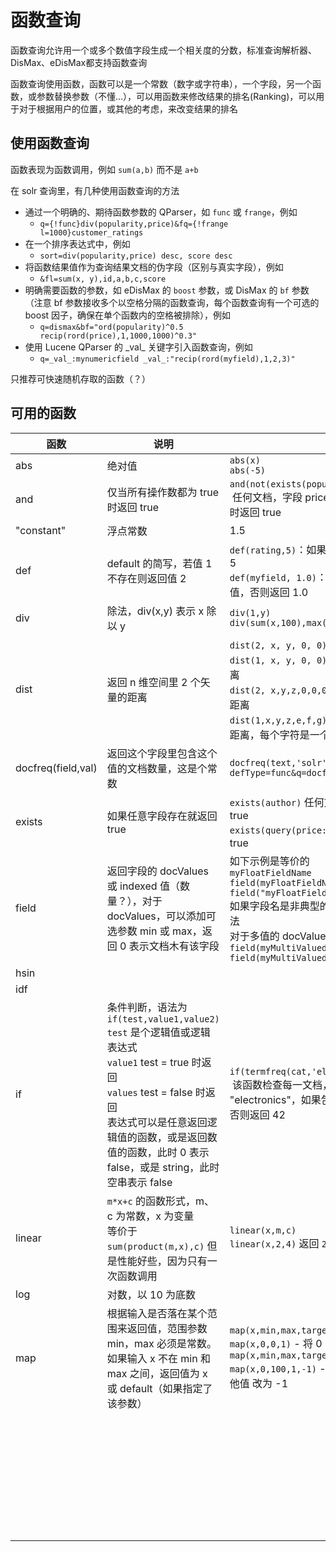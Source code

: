 # 函数查询

函数查询允许用一个或多个数值字段生成一个相关度的分数，标准查询解析器、DisMax、eDisMax都支持函数查询

函数查询使用函数，函数可以是一个常数（数字或字符串），一个字段，另一个函数，或参数替换参数（不懂...），可以用函数来修改结果的排名(Ranking)，可以用于对于根据用户的位置，或其他的考虑，来改变结果的排名

## 使用函数查询

函数表现为函数调用，例如 `sum(a,b)` 而不是 `a+b`

在 solr 查询里，有几种使用函数查询的方法

* 通过一个明确的、期待函数参数的 QParser，如 `func` 或 `frange`，例如
  * `q={!func}div(popularity,price)&fq={!frange l=1000}customer_ratings`
* 在一个排序表达式中，例如
  * `sort=div(popularity,price) desc, score desc`
* 将函数结果值作为查询结果文档的伪字段（区别与真实字段），例如
  * `&fl=sum(x, y),id,a,b,c,score`
* 明确需要函数的参数，如 eDisMax 的 `boost` 参数，或 DisMax 的 `bf` 参数（注意 bf 参数接收多个以空格分隔的函数查询，每个函数查询有一个可选的 boost 因子，确保在单个函数内的空格被排除），例如
  * `q=dismax&bf="ord(popularity)^0.5 recip(rord(price),1,1000,1000)^0.3"`
* 使用 Lucene QParser 的 \_val\_ 关键字引入函数查询，例如
  * `q=_val_:mynumericfield _val_:"recip(rord(myfield),1,2,3)"`

只推荐可快速随机存取的函数（？）

## 可用的函数

| 函数 | 说明 | 语法示例 |
| -- | -- | -- |
| abs | 绝对值 | `abs(x)` <br> `abs(-5)` |
| and | 仅当所有操作数都为 true 时返回 true | `and(not(exists(popularity)),exists(price))`<br>&nbsp;任何文档，字段 price 有值，且字段 popularity 没有值时返回 true |
| "constant" | 浮点常数 | 1.5 |
| def | default 的简写，若值 1 不存在则返回值 2 | `def(rating,5)`：如果 rating 存在则返回之，否则返回 5 <br>`def(myfield, 1.0)`：如果字段 myfield 存在返回其值，否则返回 1.0 |
| div | 除法，div(x,y) 表示 x 除以 y | `div(1,y)`<br>`div(sum(x,100),max(y,1))` |
| dist | 返回 n 维空间里 2 个矢量的距离 | `dist(2, x, y, 0, 0)`：(0,0) 和 (x,y) 之间的欧氏距离<br>`dist(1, x, y, 0, 0)`: (0,0) 和 (x,y) 之间的曼哈顿距离<br>`dist(2, x,y,z,0,0,0)`：(0,0,0) 和 (x,y,z) 之间的欧氏距离<br>`dist(1,x,y,z,e,f,g)`: (x,y,z) 和 (e,f,g) 之间的曼哈顿距离，每个字符是一个字段名 |
| docfreq(field,val) | 返回这个字段里包含这个值的文档数量，这是个常数 | `docfreq(text,'solr')`<br>`defType=func&q=docfreq(text,$myterm)&myterm=solr` |
| exists | 如果任意字段存在就返回 true | `exists(author)` 任何文档在 author 字段有值就返回 true<br>`exists(query(price:5.00))` price 匹配 5.00 就返回 true |
| field | 返回字段的 docValues 或 indexed 值（数量？），对于 docValues，可以添加可选参数 min 或 max，返回 0 表示文档木有该字段 | 如下示例是等价的<br> `myFloatFieldName`<br>`field(myFloatFieldName)`<br>`field("myFloatFieldName")`<br>如果字段名是非典型的（例如包含了空格）用第三种写法<br>对于多值的 docValues 字段，示例如下<br>`field(myMultiValuedFloatField,min)`<br>`field(myMultiValuedFloatField,max)`|
| hsin |  |  |
| idf |  |  |
| if | 条件判断，语法为<br>`if(test,value1,value2)`<br>`test` 是个逻辑值或逻辑表达式<br>`value1` test = true 时返回<br>`values` test = false 时返回<br>表达式可以是任意返回逻辑值的函数，或是返回数值的函数，此时 0 表示 false，或是 string，此时空串表示 false | `if(termfreq(cat,'electronics'),popularity,42)`<br>&nbsp;该函数检查每一文档，字段 cat 是否包含词条 "electronics"，如果包含，返回 popularity 字段的值，否则返回 42 |
| linear | `m*x+c` 的函数形式，m、c 为常数，x 为变量<br>等价于 `sum(product(m,x),c)` 但是性能好些，因为只有一次函数调用 | `linear(x,m,c)`<br>`linear(x,2,4)` 返回 `2*x+4` |
| log | 对数，以 10 为底数 |  |
| map | 根据输入是否落在某个范围来返回值，范围参数 min，max 必须是常数。如果输入 x 不在 min 和 max 之间，返回值为 x 或 default（如果指定了该参数） | `map(x,min,max,target)`<br>`map(x,0,0,1)` - 将 0 改为 1，处理默认值 0 时有用<br>`map(x,min,max,target,default)`<br>`map(x,0,100,1,-1)` - 将 0~100 之间的值改为 1，其他值 改为 -1 |
|  |  |  |
|  |  |  |
|  |  |  |
|  |  |  |
|  |  |  |
|  |  |  |
|  |  |  |
|  |  |  |
|  |  |  |
|  |  |  |
|  |  |  |
|  |  |  |
|  |  |  |
|  |  |  |
|  |  |  |
|  |  |  |
|  |  |  |
|  |  |  |
|  |  |  |
|  |  |  |
|  |  |  |
|  |  |  |
|  |  |  |
|  |  |  |
|  |  |  |
|  |  |  |
|  |  |  |
|  |  |  |
|  |  |  |
|  |  |  |
|  |  |  |
|  |  |  |
|  |  |  |
|  |  |  |


